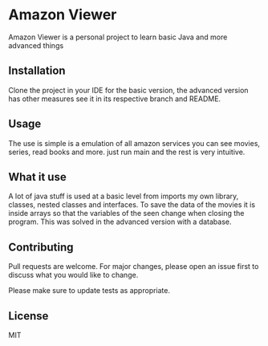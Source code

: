 
# Amazon Viewer

Amazon Viewer is a personal project to learn basic Java and more advanced things

## Installation

Clone the project in your IDE for the basic version, the advanced version has other measures see it in its respective branch and README.

## Usage

The use is simple is a emulation of all amazon services you can see movies, series, read books and more. just run main and the rest is very intuitive.

## What it use

A lot of java stuff is used at a basic level from imports my own library, classes, nested classes and interfaces. To save the data of the movies it is inside arrays so that the variables of the seen change when closing the program. This was solved in the advanced version with a database.

## Contributing
Pull requests are welcome. For major changes, please open an issue first to discuss what you would like to change.

Please make sure to update tests as appropriate.

## License
MIT
